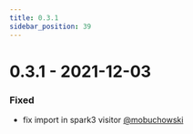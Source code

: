 ```yaml
---
title: 0.3.1
sidebar_position: 39
---
```


# 0.3.1 - 2021-12-03

### Fixed
* fix import in spark3 visitor [@mobuchowski](https://github.com/mobuchowski)